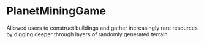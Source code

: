 # PlanetMiningGame
Allowed users to construct buildings and gather increasingly rare resources by digging deeper through layers of randomly generated terrain.
